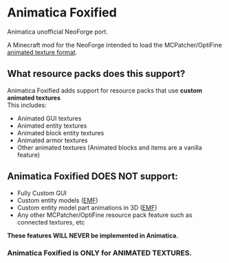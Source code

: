 # Animatica Foxified
Animatica unofficial NeoForge port.

A Minecraft mod for the NeoForge intended to load the MCPatcher/OptiFine [animated texture format](https://github.com/sp614x/optifine/blob/master/OptiFineDoc/doc/custom_animations.txt). <br/>
## What resource packs does this support?
Animatica Foxified adds support for resource packs that use **custom animated textures** <br/>
This includes:
- Animated GUI textures
- Animated entity textures
- Animated block entity textures
- Animated armor textures
- Other animated textures (Animated blocks and items are a vanilla feature)
## Animatica Foxified DOES NOT support:
- Fully Custom GUI
- Custom entity models ([EMF](https://modrinth.com/mod/entity-model-features))
- Custom entity model part animations in 3D ([EMF](https://modrinth.com/mod/entity-model-features))
- Any other MCPatcher/OptiFine resource pack feature such as connected textures, etc

**These features WILL NEVER be implemented in Animatica.** <br/>
### Animatica Foxified is ONLY for ANIMATED TEXTURES.
